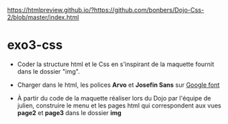 https://htmlpreview.github.io/?https://github.com/bonbers/Dojo-Css-2/blob/master/index.html

# exo3-css

- Coder la structure html et le Css
  en s'inspirant de la maquette
  fournit dans le dossier "img".
- Charger dans le html, les polices **Arvo** et **Josefin Sans** sur [Google font](https://fonts.google.com/)  
  
- À partir du code de la maquette réaliser lors du Dojo par l'équipe de julien,
 construire le menu et les pages html qui correspondent aux vues **page2** et **page3** dans le dossier **img**
